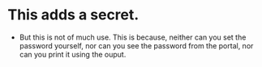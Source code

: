 # This adds a secret.

- But this is not of much use. This is because, neither can you set the password yourself, nor can you see the password from the portal, nor can you print it using the ouput.

